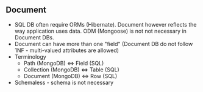 ## Document
- SQL DB often require ORMs (Hibernate). Document however reflects the way application uses data. ODM (Mongoose) is not not necessary in Document DBs.
- Document can have more than one "field" (Document DB do not follow 1NF - multi-valued attributes are allowed)
- Terminology
    * Path (MongoDB) <=> Field (SQL)
    * Collection (MongoDB) <=> Table (SQL)
    * Document (MongoDB) <=> Row (SQL)
- Schemaless - schema is not necessary